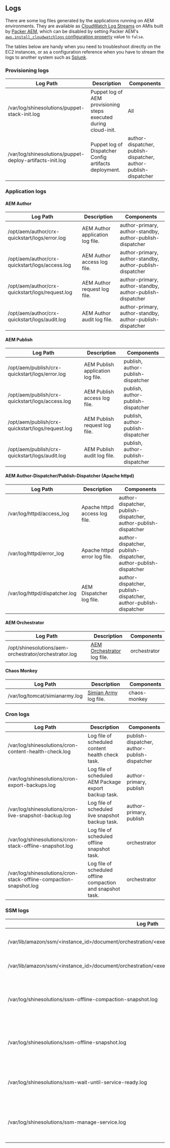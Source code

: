 Logs
----

There are some log files generated by the applications running on AEM environments. They are available as [CloudWatch Log Streams](https://docs.aws.amazon.com/AmazonCloudWatch/latest/logs/Working-with-log-groups-and-streams.html) on AMIs built by [Packer AEM](https://github.com/shinesolutions/packer-aem), which can be disabled by setting Packer AEM's [`aws.install_cloudwatchlogs` configuration property](https://github.com/shinesolutions/packer-aem/blob/master/docs/configuration.md#aws-platform-type-configuration-properties) value to `false`.

The tables below are handy when you need to troubleshoot directly on the EC2 instances, or as a configuration reference when you have to stream the logs to another system such as [Splunk](http://docs.splunk.com/Documentation/Forwarder/7.1.2/Forwarder/Abouttheuniversalforwarder).

### Provisioning logs

| Log Path | Description | Components |
|----------|-------------|------------|
| /var/log/shinesolutions/puppet-stack-init.log | Puppet log of AEM provisioning steps executed during cloud-init. | All |
| /var/log/shinesolutions/puppet-deploy-artifacts-init.log | Puppet log of Dispatcher Config artifacts deployment. | author-dispatcher, publish-dispatcher, author-publish-dispatcher |

### Application logs

#### AEM Author

| Log Path | Description | Components |
|----------|-------------|------------|
| /opt/aem/author/crx-quickstart/logs/error.log | AEM Author application log file. | author-primary, author-standby, author-publish-dispatcher |
| /opt/aem/author/crx-quickstart/logs/access.log | AEM Author access log file. | author-primary, author-standby, author-publish-dispatcher |
| /opt/aem/author/crx-quickstart/logs/request.log | AEM Author request log file. | author-primary, author-standby, author-publish-dispatcher |
| /opt/aem/author/crx-quickstart/logs/audit.log | AEM Author audit log file. | author-primary, author-standby, author-publish-dispatcher |

#### AEM Publish

| Log Path | Description | Components |
|----------|-------------|------------|
| /opt/aem/publish/crx-quickstart/logs/error.log | AEM Publish application log file. | publish, author-publish-dispatcher |
| /opt/aem/publish/crx-quickstart/logs/access.log | AEM Publish access log file. | publish, author-publish-dispatcher |
| /opt/aem/publish/crx-quickstart/logs/request.log | AEM Publish request log file. | publish, author-publish-dispatcher |
| /opt/aem/publish/crx-quickstart/logs/audit.log | AEM Publish audit log file. | publish, author-publish-dispatcher |

#### AEM Author-Dispatcher/Publish-Dispatcher (Apache httpd)

| Log Path | Description | Components |
|----------|-------------|------------|
| /var/log/httpd/access_log | Apache httpd access log file. | author-dispatcher, publish-dispatcher, author-publish-dispatcher |
| /var/log/httpd/error_log | Apache httpd error log file. | author-dispatcher, publish-dispatcher, author-publish-dispatcher |
| /var/log/httpd/dispatcher.log | AEM Dispatcher log file. | author-dispatcher, publish-dispatcher, author-publish-dispatcher |

#### AEM Orchestrator

| Log Path | Description | Components |
|----------|-------------|------------|
| /opt/shinesolutions/aem-orchestrator/orchestrator.log | [AEM Orchestrator](https://github.com/shinesolutions/aem-orchestrator) log file. | orchestrator |

#### Chaos Monkey

| Log Path | Description | Components |
|----------|-------------|------------|
| /var/log/tomcat/simianarmy.log | [Simian Army](https://medium.com/netflix-techblog/the-netflix-simian-army-16e57fbab116) log file. | chaos-monkey |

### Cron logs

| Log Path | Description | Components |
|----------|-------------|------------|
| /var/log/shinesolutions/cron-content-health-check.log | Log file of scheduled content health check task. | publish-dispatcher, author-publish-dispatcher |
| /var/log/shinesolutions/cron-export-backups.log | Log file of scheduled AEM Package export backup task. | author-primary, publish |
| /var/log/shinesolutions/cron-live-snapshot-backup.log | Log file of scheduled live snapshot backup task. | author-primary, publish |
| /var/log/shinesolutions/cron-stack-offline-snapshot.log | Log file of scheduled offline snapshot task. | orchestrator |
| /var/log/shinesolutions/cron-stack-offline-compaction-snapshot.log | Log file of scheduled offline compaction and snapshot task. | orchestrator |

### SSM logs

| Log Path | Description | Components |
|----------|-------------|------------|
| /var/lib/amazon/ssm/<instance_id>/document/orchestration/<execution_id>/awsrunShellScript/runShellScript/stdout | SSM standard output log file. | All |
| /var/lib/amazon/ssm/<instance_id>/document/orchestration/<execution_id>/awsrunShellScript/runShellScript/stderr | SSM standard error log file. | All |
| /var/log/shinesolutions/ssm-offline-compaction-snapshot.log | Log file for the SSM Output running the offline-compaction-snapshot. | author, publish, author-publish-dispatcher |
| /var/log/shinesolutions/ssm-offline-snapshot.log | Log file for the SSM Output running the offline-snapshot. | author, publish, author-publish-dispatcher |
| /var/log/shinesolutions/ssm-wait-until-service-ready.log | Log file for the SSM output wait until AEM service is ready. | author, publish |
| /var/log/shinesolutions/ssm-manage-service.log | Log file for the SSM output manging the AEM Service. | author, publish |
